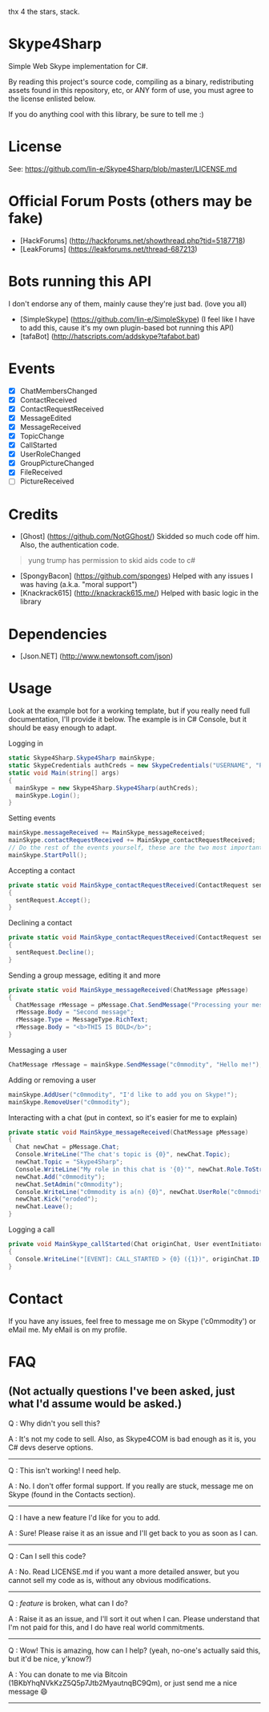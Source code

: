 thx 4 the stars, stack.

# Skype4Sharp
Simple Web Skype implementation for C#.

By reading this project's source code, compiling as a binary, redistributing assets found in this repository, etc, or ANY form of use, you must agree to the license enlisted below.

If you do anything cool with this library, be sure to tell me :)

# License 
See: https://github.com/lin-e/Skype4Sharp/blob/master/LICENSE.md

# Official Forum Posts (others may be fake)
- [HackForums] (http://hackforums.net/showthread.php?tid=5187718)
- [LeakForums] (https://leakforums.net/thread-687213)

# Bots running this API
I don't endorse any of them, mainly cause they're just bad. (love you all)

- [SimpleSkype] (https://github.com/lin-e/SimpleSkype) (I feel like I have to add this, cause it's my own plugin-based bot running this API)
- [tafaBot] (http://hatscripts.com/addskype?tafabot.bat)

# Events
- [x] ChatMembersChanged
- [x] ContactReceived
- [x] ContactRequestReceived
- [x] MessageEdited
- [x] MessageReceived
- [x] TopicChange
- [x] CallStarted
- [x] UserRoleChanged
- [x] GroupPictureChanged
- [x] FileReceived
- [ ] PictureReceived

# Credits
- [Ghost] (https://github.com/NotGGhost/) Skidded so much code off him. Also, the authentication code. 
> yung trump has permission to skid aids code to c#

- [SpongyBacon] (https://github.com/sponges) Helped with any issues I was having (a.k.a. "moral support")
- [Knackrack615] (http://knackrack615.me/) Helped with basic logic in the library

# Dependencies
- [Json.NET] (http://www.newtonsoft.com/json)

# Usage
Look at the example bot for a working template, but if you really need full documentation, I'll provide it below.
The example is in C# Console, but it should be easy enough to adapt.

Logging in
```C#
static Skype4Sharp.Skype4Sharp mainSkype;
static SkypeCredentials authCreds = new SkypeCredentials("USERNAME", "PASSWORD");
static void Main(string[] args)
{
  mainSkype = new Skype4Sharp.Skype4Sharp(authCreds);
  mainSkype.Login();
}
```
Setting events
```C#
mainSkype.messageReceived += MainSkype_messageReceived;
mainSkype.contactRequestReceived += MainSkype_contactRequestReceived;
// Do the rest of the events yourself, these are the two most important ones in my opinion
mainSkype.StartPoll();
```
Accepting a contact
```C#
private static void MainSkype_contactRequestReceived(ContactRequest sentRequest)
{
  sentRequest.Accept();
}
```
Declining a contact
```C#
private static void MainSkype_contactRequestReceived(ContactRequest sentRequest)
{
  sentRequest.Decline();
}
```
Sending a group message, editing it and more
```C#
private static void MainSkype_messageReceived(ChatMessage pMessage)
{
  ChatMessage rMessage = pMessage.Chat.SendMessage("Processing your message...");
  rMessage.Body = "Second message";
  rMessage.Type = MessageType.RichText;
  rMessage.Body = "<b>THIS IS BOLD</b>";
}
```
Messaging a user
```C#
ChatMessage rMessage = mainSkype.SendMessage("c0mmodity", "Hello me!");
```
Adding or removing a user
```C#
mainSkype.AddUser("c0mmodity", "I'd like to add you on Skype!");
mainSkype.RemoveUser("c0mmodity");
```
Interacting with a chat (put in context, so it's easier for me to explain)
```C#
private static void MainSkype_messageReceived(ChatMessage pMessage)
{
  Chat newChat = pMessage.Chat;
  Console.WriteLine("The chat's topic is {0}", newChat.Topic);
  newChat.Topic = "Skype4Sharp";
  Console.WriteLine("My role in this chat is '{0}'", newChat.Role.ToString());
  newChat.Add("c0mmodity");
  newChat.SetAdmin("c0mmodity");
  Console.WriteLine("c0mmodity is a(n) {0}", newChat.UserRole("c0mmodity").ToString());
  newChat.Kick("eroded");
  newChat.Leave();
}
```
Logging a call
```C#
private void MainSkype_callStarted(Chat originChat, User eventInitiator)
{
  Console.WriteLine("[EVENT]: CALL_STARTED > {0} ({1})", originChat.ID, eventInitiator.Username);
}
```

# Contact
If you have any issues, feel free to message me on Skype ('c0mmodity') or eMail me. My eMail is on my profile.

# FAQ
(Not actually questions I've been asked, just what I'd assume would be asked.)
---
Q : Why didn't you sell this?

A : It's not my code to sell. Also, as Skype4COM is bad enough as it is, you C# devs deserve options.

---
Q : This isn't working! I need help.

A : No. I don't offer formal support. If you really are stuck, message me on Skype (found in the Contacts section).

---
Q : I have a new feature I'd like for you to add.

A : Sure! Please raise it as an issue and I'll get back to you as soon as I can.

---
Q : Can I sell this code?

A : No. Read LICENSE.md if you want a more detailed answer, but you cannot sell my code as is, without any obvious modifications.

---
Q : *feature* is broken, what can I do?

A : Raise it as an issue, and I'll sort it out when I can. Please understand that I'm not paid for this, and I do have real world commitments.

---
Q : Wow! This is amazing, how can I help? (yeah, no-one's actually said this, but it'd be nice, y'know?)

A : You can donate to me via Bitcoin (1BKbYhqNVkKzZ5Q5p7Jtb2MyautnqBC9Qm), or just send me a nice message :smile:

---
